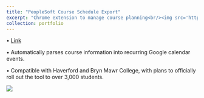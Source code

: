 ```yaml
---
title: "PeopleSoft Course Schedule Export"
excerpt: "Chrome extension to manage course planning<br/><img src='https://lh3.googleusercontent.com/4_JKaoT_y1pj47keu5-2_gzb2fHyki4bf9Bwk41CheEzKNWy44bQYSKXlRG9ZR3kT2a7-jyLJ-0=w640-h400-e365-rj-sc0x00ffffff' width='50%'>"
collection: portfolio
---
```

• [Link](https://chrome.google.com/webstore/detail/peoplesoft-course-schedul/oikoejjokalkhgedbkjbfcjdpgemdlnb)

• Automatically parses course information into recurring Google calendar events.

• Compatible with Haverford and Bryn Mawr College, with plans to officially roll out the tool to over 3,000 students.

<img src='https://lh3.googleusercontent.com/4_JKaoT_y1pj47keu5-2_gzb2fHyki4bf9Bwk41CheEzKNWy44bQYSKXlRG9ZR3kT2a7-jyLJ-0=w640-h400-e365-rj-sc0x00ffffff'>
